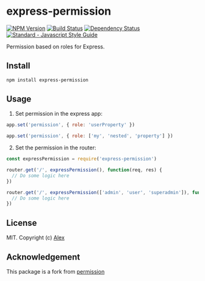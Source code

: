 # express-permission

[![NPM Version](https://img.shields.io/npm/v/express-permission.svg)](https://www.npmjs.com/package/express-permission)
[![Build Status](https://img.shields.io/github/workflow/status/alxhotel/express-permission/ci/master)](https://github.com/alxhotel/express-permission/actions)
[![Dependency Status](https://img.shields.io/librariesio/release/npm/express-permission)](https://libraries.io/npm/express-permission)
[![Standard - Javascript Style Guide](https://img.shields.io/badge/code_style-standard-brightgreen.svg)](https://standardjs.com)

Permission based on roles for Express.

## Install

```sh
npm install express-permission
```

## Usage

1. Set permission in the express app:

```js
app.set('permission', { role: 'userProperty' })

app.set('permission', { role: ['my', 'nested', 'property'] })
```

2. Set the permission in the router:

```js
const expressPermission = require('express-permission')

router.get('/', expressPermission(), function(req, res) {
  // Do some logic here
})

router.get('/', expressPermission(['admin', 'user', 'superadmin']), function(req, res) {
  // Do some logic here
})

```

## License

MIT. Copyright (c) [Alex](https://github.com/alxhotel)

## Acknowledgement

This package is a fork from [permission](https://github.com/tenodi/permission)
